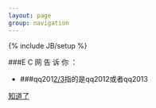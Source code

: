 ```yaml
---
layout: page
group: navigation
---
```

{% include JB/setup %}

###E C 网 告 诉 你 ：

 * ###qq201[2/3](111)指的是qq2012或者qq2013
 
 [知道了](eg9.html)
